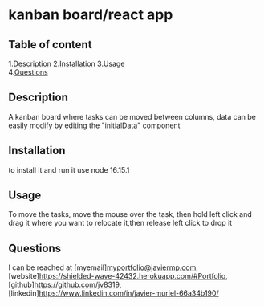 
# kanban board/react app  
      
## Table of content  

1.[Description](#description)
2.[Installation](#installation)
3.[Usage](#usage)   
4.[Questions](#questions)  

## Description  

A kanban board where tasks can be moved between columns, data can be easily modify by editing the "initialData" component  

## Installation  

to install it and run it use node 16.15.1  

## Usage  

To move the tasks, move the mouse over the task, then hold left click and drag it where you want to relocate it,then release left click to drop it  


## Questions  

I can be reached at [myemail]<myportfolio@javiermp.com>, [website]<https://shielded-wave-42432.herokuapp.com/#Portfolio>, [github]https://github.com/jv8319, [linkedin]<https://www.linkedin.com/in/javier-muriel-66a34b190/>

